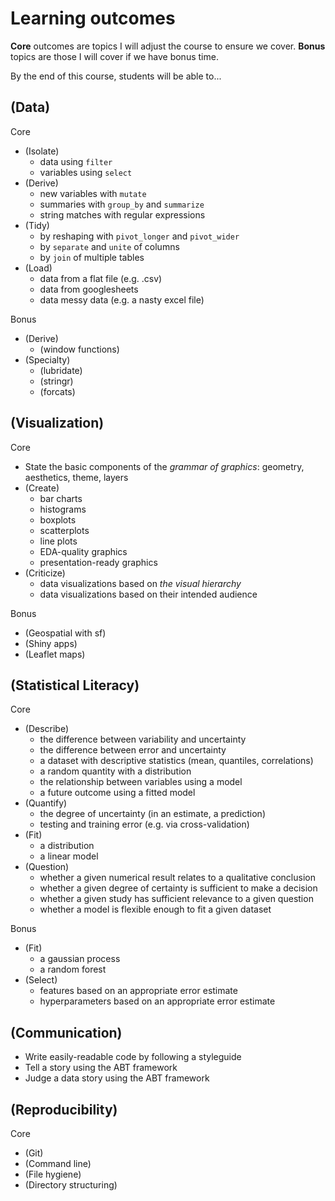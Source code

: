 # Learning outcomes
**Core** outcomes are topics I will adjust the course to ensure we cover.
**Bonus** topics are those I will cover if we have bonus time.

By the end of this course, students will be able to...

## (Data)

Core
- (Isolate)
  - data using `filter`
  - variables using `select`
- (Derive)
  - new variables with `mutate`
  - summaries with `group_by` and `summarize`
  - string matches with regular expressions
- (Tidy)
  - by reshaping with `pivot_longer` and `pivot_wider`
  - by `separate` and `unite` of columns
  - by `join` of multiple tables
- (Load)
  - data from a flat file (e.g. .csv)
  - data from googlesheets
  - data messy data (e.g. a nasty excel file)

Bonus
- (Derive)
  - (window functions)
- (Specialty)
  - (lubridate)
  - (stringr)
  - (forcats)

## (Visualization)

Core
- State the basic components of the *grammar of graphics*: geometry, aesthetics,
  theme, layers
- (Create)
  - bar charts
  - histograms
  - boxplots
  - scatterplots
  - line plots
  - EDA-quality graphics
  - presentation-ready graphics
- (Criticize)
  - data visualizations based on *the visual hierarchy*
  - data visualizations based on their intended audience

Bonus
- (Geospatial with sf)
- (Shiny apps)
- (Leaflet maps)

## (Statistical Literacy)

Core
- (Describe)
  - the difference between variability and uncertainty
  - the difference between error and uncertainty
  - a dataset with descriptive statistics (mean, quantiles, correlations)
  - a random quantity with a distribution
  - the relationship between variables using a model
  - a future outcome using a fitted model
- (Quantify)
  - the degree of uncertainty (in an estimate, a prediction)
  - testing and training error (e.g. via cross-validation)
- (Fit)
  - a distribution
  - a linear model
- (Question)
  - whether a given numerical result relates to a qualitative conclusion
  - whether a given degree of certainty is sufficient to make a decision
  - whether a given study has sufficient relevance to a given question
  - whether a model is flexible enough to fit a given dataset

Bonus
- (Fit)
  - a gaussian process
  - a random forest
- (Select)
  - features based on an appropriate error estimate
  - hyperparameters based on an appropriate error estimate

## (Communication)
- Write easily-readable code by following a styleguide
- Tell a story using the ABT framework
- Judge a data story using the ABT framework

## (Reproducibility)

Core
- (Git)
- (Command line)
- (File hygiene)
- (Directory structuring)
